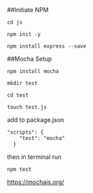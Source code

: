 ##Initiate NPM
```
cd js

npm init -y

npm install express --save
```

##Mocha Setup

```
npm install mocha

mkdir test

cd test

touch test.js
```

add to package.json

```
"scripts": {
    "test": "mocha"
  }
```

then in terminal run

```
npm test
```

https://mochajs.org/

